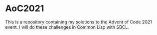 # AoC2021
This is a repository containing my solutions to the Advent of Code 2021 event. I will do these challenges in Common Lisp with SBCL.
